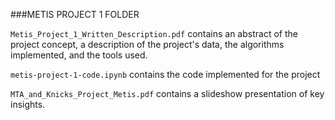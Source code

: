 ###METIS PROJECT 1 FOLDER

`Metis_Project_1_Written_Description.pdf` contains an abstract of the project concept, a description of the project's data, the algorithms implemented, and the tools used.

`metis-project-1-code.ipynb` contains the code implemented for the project

`MTA_and_Knicks_Project_Metis.pdf` contains a slideshow presentation of key insights.


